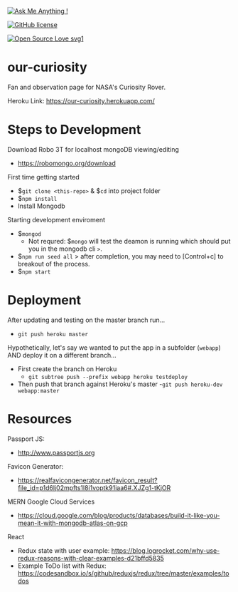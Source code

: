 <!-- [![Website our-curiosity.com](https://img.shields.io/website-up-down-green-red/http/shields.io.svg)](http://our-curiosity.com) -->

[![Ask Me Anything !](https://img.shields.io/badge/Ask%20me-anything-1abc9c.svg)](https://GitHub.com/robbobfrh84)

[![GitHub license](https://img.shields.io/github/license/Naereen/StrapDown.js.svg)](https://github.com/Naereen/StrapDown.js/blob/master/LICENSE)

[![Open Source Love svg1](https://badges.frapsoft.com/os/v1/open-source.svg?v=103)](https://github.com/ellerbrock/open-source-badges/)


# our-curiosity
Fan and observation page for NASA's Curiosity Rover.

Heroku Link: https://our-curiosity.herokuapp.com/

# Steps to Development

Download Robo 3T for localhost mongoDB viewing/editing
- https://robomongo.org/download

First time getting started
- $`git clone <this-repo>` & $`cd` into project folder
- $`npm install`
- Install Mongodb

Starting development enviroment
- $`mongod`
  - Not requred: $`mongo` will test the deamon is running which should put you in the mongodb cli `>`.
- $`npm run seed all` > after completion, you may need to [Control+c] to breakout of the process.
- $`npm start`

# Deployment
After updating and testing on the master branch run...
- `git push heroku master`

Hypothetically, let's say we wanted to put the app in a subfolder (`webapp`) AND deploy it on a different branch...
- First create the branch on Heroku
  - `git subtree push --prefix webapp heroku testdeploy`
- Then push that branch against Heroku's master
  -`git push heroku-dev webapp:master`


# Resources

Passport JS:
- http://www.passportjs.org

Favicon Generator:
- https://realfavicongenerator.net/favicon_result?file_id=p1d6lj02mpfts1l8i1voptk91iaa6#.XJZg1-tKjOR

MERN Google Cloud Services
- https://cloud.google.com/blog/products/databases/build-it-like-you-mean-it-with-mongodb-atlas-on-gcp

React
- Redux state with user example: https://blog.logrocket.com/why-use-redux-reasons-with-clear-examples-d21bffd5835
- Example ToDo list with Redux: https://codesandbox.io/s/github/reduxjs/redux/tree/master/examples/todos
